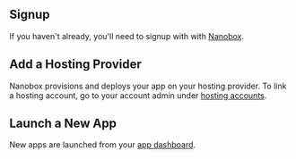 ## Signup

If you haven't already, you'll need to signup with with <a href="https://dashboard.nanobox.io" target="\_blank">Nanobox</a>.

## Add a Hosting Provider
Nanobox provisions and deploys your app on your hosting provider. To link a hosting account, go to your account admin under <a href="https://dashboard.nanobox.io/users/provider_accounts" target="\_blank">hosting accounts</a>.

## Launch a New App
New apps are launched from your <a href="https://dashboard.nanobox.io" target="\_blank">app dashboard</a>.
